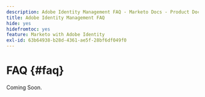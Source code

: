 ```yaml
---
description: Adobe Identity Management FAQ - Marketo Docs - Product Documentation
title: Adobe Identity Management FAQ
hide: yes
hidefromtoc: yes
feature: Marketo with Adobe Identity
exl-id: 63b64938-b28d-4361-ae5f-28bf6df049f0
---
```

# FAQ {#faq}

Coming Soon.
